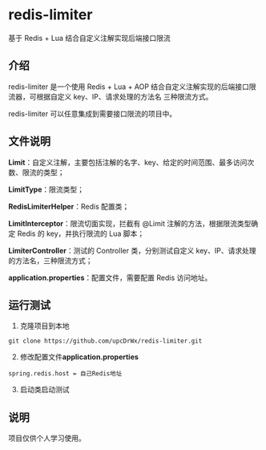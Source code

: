 # redis-limiter
基于 Redis + Lua 结合自定义注解实现后端接口限流

## 介绍
redis-limiter 是一个使用 Redis + Lua + AOP 结合自定义注解实现的后端接口限流器，可根据自定义 key、IP、请求处理的方法名 三种限流方式。

redis-limiter 可以任意集成到需要接口限流的项目中。

## 文件说明
**Limit**：自定义注解，主要包括注解的名字、key、给定的时间范围、最多访问次数、限流的类型；

**LimitType**：限流类型；

**RedisLimiterHelper**：Redis 配置类；

**LimitInterceptor**：限流切面实现，拦截有 @Limit 注解的方法，根据限流类型确定 Redis 的 key，并执行限流的 Lua 脚本；

**LimiterController**：测试的 Controller 类，分别测试自定义 key、IP、请求处理的方法名，三种限流方式；

**application.properties**：配置文件，需要配置 Redis 访问地址。

## 运行测试
1. 克隆项目到本地
```
git clone https://github.com/upcDrWx/redis-limiter.git
```
2. 修改配置文件**application.properties**
```
spring.redis.host = 自己Redis地址
```
3. 启动类启动测试

## 说明
项目仅供个人学习使用。
